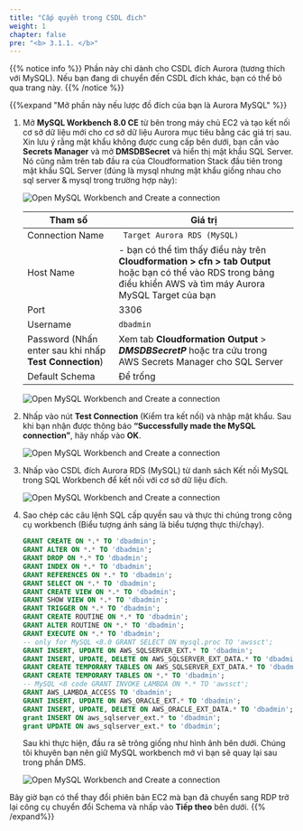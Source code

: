 ```yaml
---
title: "Cấp quyền trong CSDL đich"
weight: 1
chapter: false
pre: "<b> 3.1.1. </b>"
---
```


{{% notice info %}}
Phần này chỉ dành cho CSDL đích Aurora (tương thích với MySQL). Nếu bạn đang di chuyển đến CSDL đích khác, bạn có thể bỏ qua trang này.
{{% /notice %}}

{{%expand "Mở phần này nếu lược đồ đích của bạn là Aurora MySQL" %}}

1. Mở **MySQL Workbench 8.0 CE** từ bên trong máy chủ EC2 và tạo kết nối cơ sở dữ liệu mới cho cơ sở dữ liệu Aurora mục tiêu bằng các giá trị sau. Xin lưu ý rằng mật khẩu không được cung cấp bên dưới, bạn cần vào **Secrets Manager** và mở **DMSDBSecret** và hiển thị mật khẩu SQL Server. Nó cũng nằm trên tab đầu ra của Cloudformation Stack đầu tiên trong mật khẩu SQL Server (đúng là mysql nhưng mật khẩu giống nhau cho sql server & mysql trong trường hợp này):

    ![Open MySQL Workbench and Create a connection](/images/3/1/1/0000.png?width=75pc)

    |  Tham số	 |  Giá trị  |
    |-------------|---------------------------|
    |  Connection Name	 | ` Target Aurora RDS (MySQL)`  |
    |  Host Name	 |  <TargetAuroraMySQLEndpoint> - bạn có thể tìm thấy điều này trên **Cloudformation > cfn > tab Output** hoặc bạn có thể vào RDS trong bảng điều khiển AWS và tìm máy Aurora MySQL Target của bạn  |
    |  Port	 |  3306  |
    |  Username	 |  `dbadmin`  |
    |  Password (Nhấn enter sau khi nhấp **Test Connection**)	 |  Xem tab **Cloudformation Output** > **_DMSDBSecretP_** hoặc tra cứu trong AWS Secrets Manager cho SQL Server  |
    |  Default Schema	 | Để trống  |

    ![Open MySQL Workbench and Create a connection](/images/3/1/1/0001.png?width=75pc)

1. Nhấp vào nút **Test Connection** (Kiểm tra kết nối) và nhập mật khẩu. Sau khi bạn nhận được thông báo **“Successfully made the MySQL connection”**, hãy nhấp vào **OK**.

    ![Open MySQL Workbench and Create a connection](/images/3/1/1/0002.png?width=75pc)

1. Nhấp vào CSDL đích Aurora RDS (MySQL) từ danh sách Kết nối MySQL trong SQL Workbench để kết nối với cơ sở dữ liệu đích.

    ![Open MySQL Workbench and Create a connection](/images/3/1/1/0003.png?width=75pc)

1. Sao chép các câu lệnh SQL cấp quyền sau và thực thi chúng trong công cụ workbench (Biểu tượng ánh sáng là biểu tượng thực thi/chạy).

    ```sql
    GRANT CREATE ON *.* TO 'dbadmin';
    GRANT ALTER ON *.* TO 'dbadmin';
    GRANT DROP ON *.* TO 'dbadmin';
    GRANT INDEX ON *.* TO 'dbadmin';
    GRANT REFERENCES ON *.* TO 'dbadmin';
    GRANT SELECT ON *.* TO 'dbadmin';
    GRANT CREATE VIEW ON *.* TO 'dbadmin';
    GRANT SHOW VIEW ON *.* TO 'dbadmin';
    GRANT TRIGGER ON *.* TO 'dbadmin';
    GRANT CREATE ROUTINE ON *.* TO 'dbadmin';
    GRANT ALTER ROUTINE ON *.* TO 'dbadmin';
    GRANT EXECUTE ON *.* TO 'dbadmin';
    -- only for MySQL <8.0 GRANT SELECT ON mysql.proc TO 'awssct';
    GRANT INSERT, UPDATE ON AWS_SQLSERVER_EXT.* TO 'dbadmin';
    GRANT INSERT, UPDATE, DELETE ON AWS_SQLSERVER_EXT_DATA.* TO 'dbadmin';
    GRANT CREATE TEMPORARY TABLES ON AWS_SQLSERVER_EXT_DATA.* TO 'dbadmin';
    GRANT CREATE TEMPORARY TABLES ON *.* TO 'dbadmin';
    -- MySQL <8 code GRANT INVOKE LAMBDA ON *.* TO 'awssct';
    GRANT AWS_LAMBDA_ACCESS TO 'dbadmin'; 
    GRANT INSERT, UPDATE ON AWS_ORACLE_EXT.* TO 'dbadmin';
    GRANT INSERT, UPDATE, DELETE ON AWS_ORACLE_EXT_DATA.* TO 'dbadmin';
    grant INSERT ON aws_sqlserver_ext.* to 'dbadmin';
    grant UPDATE ON aws_sqlserver_ext.* to 'dbadmin';
    ```

    Sau khi thực hiện, đầu ra sẽ trông giống như hình ảnh bên dưới. Chúng tôi khuyên bạn nên giữ MySQL workbench mở vì bạn sẽ quay lại sau trong phần DMS.

    ![Open MySQL Workbench and Create a connection](/images/3/1/1/0004.png?width=75pc)

Bây giờ bạn có thể thay đổi phiên bản EC2 mà bạn đã chuyển sang RDP trở lại công cụ chuyển đổi Schema và nhấp vào **Tiếp theo** bên dưới.
{{% /expand%}}